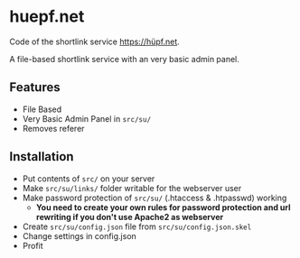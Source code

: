 # huepf.net

Code of the shortlink service https://hüpf.net.

A file-based shortlink service with an very basic admin panel.

## Features

- File Based
- Very Basic Admin Panel in `src/su/`
- Removes referer

## Installation

- Put contents of `src/` on your server
- Make `src/su/links/` folder writable for the webserver user
- Make password protection of `src/su/` (.htaccess & .htpasswd) working
  - **You need to create your own rules for password protection and url rewriting if you don't use Apache2 as webserver**
- Create `src/su/config.json` file from `src/su/config.json.skel`
- Change settings in config.json
- Profit
